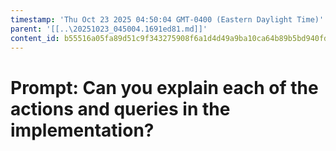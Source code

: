 ```yaml
---
timestamp: 'Thu Oct 23 2025 04:50:04 GMT-0400 (Eastern Daylight Time)'
parent: '[[..\20251023_045004.1691ed81.md]]'
content_id: b55516a05fa89d51c9f343275908f6a1d4d49a9ba10ca64b89b5bd940fd4ee9c
---
```


# Prompt: Can you explain each of the actions and queries in the implementation?
